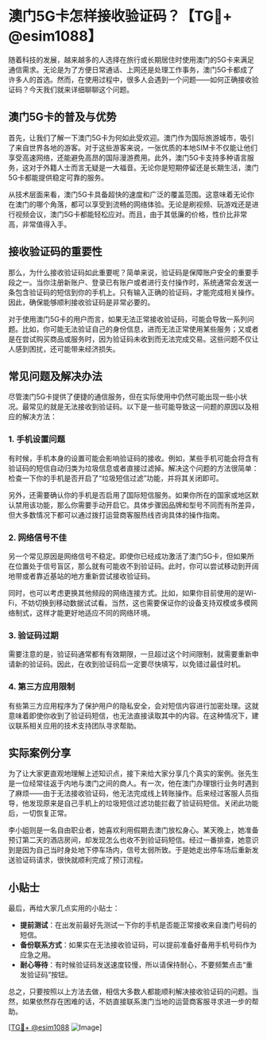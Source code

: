 # 澳门5G卡怎样接收验证码？【TG💪+ @esim1088】

随着科技的发展，越来越多的人选择在旅行或长期居住时使用澳门的5G卡来满足通信需求。无论是为了方便日常通话、上网还是处理工作事务，澳门5G卡都成了许多人的首选。然而，在使用过程中，很多人会遇到一个问题——如何正确接收验证码？今天我们就来详细聊聊这个问题。

## 澳门5G卡的普及与优势

首先，让我们了解一下澳门5G卡为何如此受欢迎。澳门作为国际旅游城市，吸引了来自世界各地的游客。对于这些游客来说，一张优质的本地SIM卡不仅能让他们享受高速网络，还能避免高昂的国际漫游费用。此外，澳门5G卡支持多种语言服务，这对于外籍人士而言无疑是一大福音。无论你是短期停留还是长期生活，澳门5G卡都能提供稳定可靠的服务。

从技术层面来看，澳门5G卡具备超快的速度和广泛的覆盖范围。这意味着无论你在澳门的哪个角落，都可以享受到流畅的网络体验。无论是刷视频、玩游戏还是进行视频会议，澳门5G卡都能轻松应对。而且，由于其低廉的价格，性价比非常高，非常值得入手。

## 接收验证码的重要性

那么，为什么接收验证码如此重要呢？简单来说，验证码是保障账户安全的重要手段之一。当你注册新账户、登录已有账户或者进行支付操作时，系统通常会发送一条包含验证码的短信到你的手机上。只有输入正确的验证码，才能完成相关操作。因此，确保能够顺利接收验证码是非常必要的。

对于使用澳门5G卡的用户而言，如果无法正常接收验证码，可能会导致一系列问题。比如，你可能无法验证自己的身份信息，进而无法正常使用某些服务；又或者是在尝试购买商品或服务时，因为验证码未收到而无法完成交易。这些问题不仅让人感到困扰，还可能带来经济损失。

## 常见问题及解决办法

尽管澳门5G卡提供了便捷的通信服务，但在实际使用中仍然可能出现一些小状况。最常见的就是无法接收到验证码。以下是一些可能导致这一问题的原因以及相应的解决方法：

### 1. 手机设置问题

有时候，手机本身的设置可能会影响验证码的接收。例如，某些手机可能会将含有验证码的短信自动归类为垃圾信息或者直接过滤掉。解决这个问题的方法很简单：检查一下你的手机是否开启了“垃圾短信过滤”功能，并将其关闭即可。

另外，还需要确认你的手机是否启用了国际短信服务。如果你所在的国家或地区默认禁用该功能，那么你需要手动开启它。具体步骤因品牌和型号不同而有所差异，但大多数情况下都可以通过拨打运营商客服热线咨询具体的操作指南。

### 2. 网络信号不佳

另一个常见原因是网络信号不稳定。即使你已经成功激活了澳门5G卡，但如果所在位置处于信号盲区，那么就有可能收不到验证码。此时，你可以尝试移动到开阔地带或者靠近基站的地方重新尝试接收验证码。

同时，也可以考虑更换其他频段的网络连接方式。比如，如果你目前使用的是Wi-Fi，不妨切换到移动数据试试看。当然，这也需要保证你的设备支持双模或多模网络制式，这样才能更好地适应不同的网络环境。

### 3. 验证码过期

需要注意的是，验证码通常都有有效期限，一旦超过这个时间限制，就需要重新申请新的验证码。因此，在收到验证码后一定要尽快填写，以免错过最佳时机。

### 4. 第三方应用限制

有些第三方应用程序为了保护用户的隐私安全，会对短信内容进行加密处理。这就意味着即使你收到了验证码短信，也无法直接读取其中的内容。在这种情况下，建议联系相关应用的技术支持团队寻求帮助。

## 实际案例分享

为了让大家更直观地理解上述知识点，接下来给大家分享几个真实的案例。张先生是一位经常往返于内地与澳门之间的商人。有一次，他在澳门办理银行业务时遇到了麻烦——由于无法接收验证码，他无法完成线上转账操作。后来经过客服人员指导，他发现原来是自己手机上的垃圾短信过滤功能拦截了验证码短信。关闭此功能后，一切恢复正常。

李小姐则是一名自由职业者，她喜欢利用假期去澳门放松身心。某天晚上，她准备预订第二天的酒店房间，却发现怎么也收不到验证码短信。经过一番排查，她意识到是因为自己当时身处地下停车场内，信号太弱所致。于是她走出停车场后重新发送验证码请求，很快就顺利完成了预订流程。

## 小贴士

最后，再给大家几点实用的小贴士：

- **提前测试**：在出发前最好先测试一下你的手机是否能正常接收来自澳门号码的短信。
- **备份联系方式**：如果实在无法接收验证码，可以提前准备好备用手机号码作为应急之用。
- **耐心等待**：有时候验证码发送速度较慢，所以请保持耐心，不要频繁点击“重发验证码”按钮。

总之，只要按照以上方法去做，相信大多数人都能顺利解决接收验证码的问题。当然，如果依然存在困难的话，不妨直接联系澳门当地的运营商客服寻求进一步的帮助。

[[TG💪+ @esim1088](https://t.me/s/esim1088) ![Image](https://i.postimg.cc/4NQfJmqS/Snipaste-2025-05-13-00-14-12.png)]